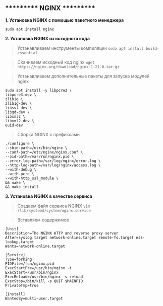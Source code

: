 
## ********* NGINX *********


**1. Установка NGINX с помощью пакетного менеджера**
```
sudo apt install nginx
```

**2. Установка NGINX из исходного кода**

> Устанавливаем инструменты компиляции
`sudo apt install build-essential`  

> Скачиваем исходный код nginx
`wget https://nginx.org/download/nginx-1.21.0.tar.gz`

> Устанавливаем дополнительные пакеты для запуска модулей nginx
```
sudo apt install -y libpcre3 \
libpcre3-dev \
zlib1g \
zlib1g-dev \
libssl-dev \
libgd-dev \
libxml2 \
libxml2-dev \
uuid-dev
```

> Сборка NGINX с префиксами
```
./configure \
--sbin-path=/usr/bin/nginx \
--conf-path=/etc/nginx/nginx.conf \
--pid-path=/var/run/nginx.pid \
--error-log-path=/var/log/nginx/error.log \
--http-log-path=/var/log/nginx/access.log \
--with-debug \
--with-pcre \
--with-http_ssl_module \
&& make \
&& make install
```

**3. Установка NGINX в качестве сервиса**

> Создаем файл сервиса NGINX
`vim /lib/systemd/system/nginx.service`

> Вставляем содержимое
```
[Unit]
Description=The NGINX HTTP and reverse proxy server
After=syslog.target network-online.target remote-fs.target nss-lookup.target
Wants=network-online.target

[Service]
Type=forking
PIDFile=/run/nginx.pid
ExecStartPre=/usr/bin/nginx -t
ExecStart=/usr/bin/nginx
ExecReload=/usr/bin/nginx -s reload
ExecStop=/bin/kill -s QUIT $MAINPID
PrivateTmp=true

[Install]
WantedBy=multi-user.target
```
